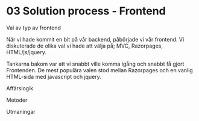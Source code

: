 # 03 Solution process - Frontend

Val av typ av frontend

När vi hade kommit en bit på vår backend, påbörjade vi vår frontend. Vi diskuterade de olika val vi hade att välja på; MVC, Razorpages, HTML/js/jquery.

Tankarna  bakom var att vi snabbt ville komma igång och snabbt få gjort Frontenden. De mest populära valen stod mellan Razorpages och en vanlig HTML-sida med  javascript och jquery.

Affärslogik

Metoder

Utmaningar
